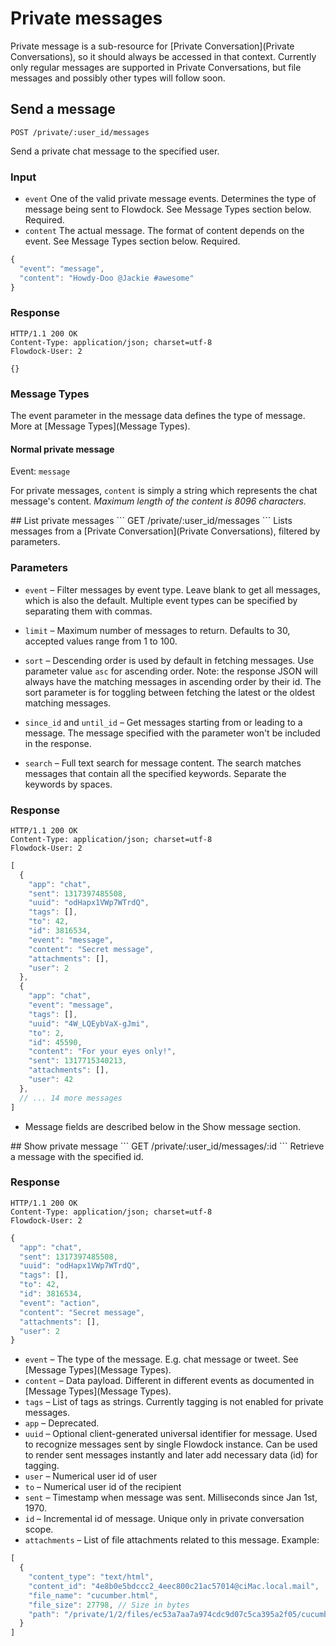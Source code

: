 # Private messages

Private message is a sub-resource for [Private Conversation](Private Conversations), so it should always be accessed in that context. Currently only regular messages are supported in Private Conversations, but file messages and possibly other types will follow soon.

## Send a message
```
POST /private/:user_id/messages
```
Send a private chat message to the specified user.

### Input
* `event`
    One of the valid private message events. Determines the type of message being sent to Flowdock. See Message Types section below. Required.
* `content`
    The actual message. The format of content depends on the event. See Message Types section below. Required.

```javascript
{
  "event": "message",
  "content": "Howdy-Doo @Jackie #awesome"
}
```

### Response
```
HTTP/1.1 200 OK
Content-Type: application/json; charset=utf-8
Flowdock-User: 2
```
```
{}
```

### Message Types
The event parameter in the message data defines the type of message. More at [Message Types](Message Types).

#### Normal private message
Event: `message`

For private messages, `content` is simply a string which represents the chat message's content. _Maximum length of the content is 8096 characters._

<div id="/list"></div>
## List private messages
```
GET /private/:user_id/messages
```
Lists messages from a [Private Conversation](Private Conversations), filtered by parameters.

### Parameters

* `event` &ndash; Filter messages by event type. Leave blank to get all messages, which is also the default. Multiple event types can be specified by separating them with commas.

* `limit` &ndash; Maximum number of messages to return. Defaults to 30, accepted values range from 1 to 100.

* `sort` &ndash; Descending order is used by default in fetching messages. Use parameter value `asc` for ascending order. Note: the response JSON will always have the matching messages in ascending order by their id. The sort parameter is for toggling between fetching the latest or the oldest matching messages.

* `since_id` and `until_id` &ndash; Get messages starting from or leading to a message. The message specified with the parameter won't be included in the response.

* `search` &ndash; Full text search for message content. The search matches messages that contain all the specified keywords. Separate the keywords by spaces.

### Response
```
HTTP/1.1 200 OK
Content-Type: application/json; charset=utf-8
Flowdock-User: 2
```
```javascript
[
  {
    "app": "chat",
    "sent": 1317397485508,
    "uuid": "odHapx1VWp7WTrdQ",
    "tags": [],
    "to": 42,
    "id": 3816534,
    "event": "message",
    "content": "Secret message",
    "attachments": [],
    "user": 2
  },
  {
    "app": "chat",
    "event": "message",
    "tags": [],
    "uuid": "4W_LQEybVaX-gJmi",
    "to": 2,
    "id": 45590,
    "content": "For your eyes only!",
    "sent": 1317715340213,
    "attachments": [],
    "user": 42
  },
  // ... 14 more messages
]
```
* Message fields are described below in the Show message section.

<div id="/show"></div>
## Show private message
```
GET /private/:user_id/messages/:id
```
Retrieve a message with the specified id.

### Response
```
HTTP/1.1 200 OK
Content-Type: application/json; charset=utf-8
Flowdock-User: 2
```
```javascript
{
  "app": "chat",
  "sent": 1317397485508,
  "uuid": "odHapx1VWp7WTrdQ",
  "tags": [],
  "to": 42,
  "id": 3816534,
  "event": "action",
  "content": "Secret message",
  "attachments": [],
  "user": 2
}
```
* `event` &ndash; The type of the message. E.g. chat message or tweet. See [Message Types](Message Types).
* `content` &ndash; Data payload. Different in different events as documented in [Message Types](Message Types).
* `tags` &ndash; List of tags as strings. Currently tagging is not enabled for private messages.
* `app` &ndash; Deprecated.
* `uuid` &ndash; Optional client-generated universal identifier for message. Used to recognize messages sent by single Flowdock instance. Can be used to render sent messages instantly and later add necessary data (id) for tagging.
* `user` &ndash; Numerical user id of user
* `to` &ndash; Numerical user id of the recipient
* `sent` &ndash; Timestamp when message was sent. Milliseconds since Jan 1st, 1970.
* `id` &ndash; Incremental id of message. Unique only in private conversation scope.
* `attachments` &ndash; List of file attachments related to this message. Example:

```javascript
[
  {
    "content_type": "text/html",
    "content_id": "4e8b0e5bdccc2_4eec800c21ac57014@ciMac.local.mail",
    "file_name": "cucumber.html",
    "file_size": 27798, // Size in bytes
    "path": "/private/1/2/files/ec53a7aa7a974cdc9d07c5ca395a2f05/cucumber.html"
  }
]
```
